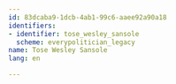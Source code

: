 ```yaml
---
id: 83dcaba9-1dcb-4ab1-99c6-aaee92a90a18
identifiers:
- identifier: tose_wesley_sansole
  scheme: everypolitician_legacy
name: Tose Wesley Sansole
lang: en

---
```

